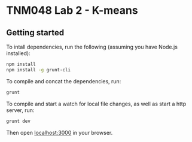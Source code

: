 # TNM048 Lab 2 - K-means

## Getting started

To intall dependencies, run the following (assuming you have Node.js installed):

```bash
npm install
npm install -g grunt-cli
```

To compile and concat the dependencies, run:

```bash
grunt
```

To compile and start a watch for local file changes, as well as start a http
server, run:

```bash
grunt dev
```

Then open [localhost:3000](http://localhost:3000) in your browser.
